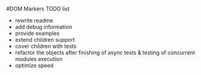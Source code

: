 #DOM Markers TODO list

* rewrite readme
* add debug information
* provide examples
* extend children support
* cover children with tests
* refactor the objects after finishing of async tests & testing of concurrent modules execution
* optimize speed

